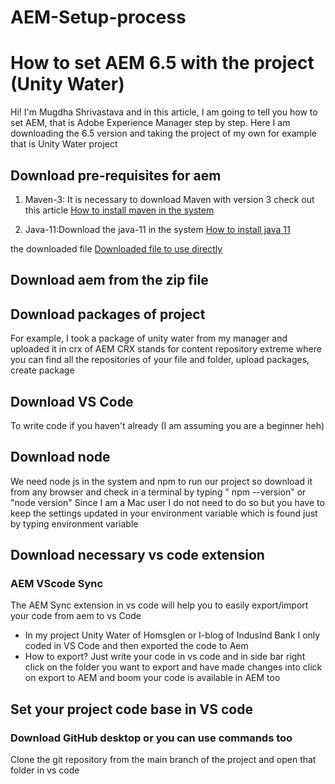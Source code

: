 # AEM-Setup-process
# How to set AEM 6.5 with the project (Unity Water)

Hi! I'm Mugdha Shrivastava and in this article, I am going to tell you how to set AEM, that is Adobe Experience Manager step by step. Here I am downloading the 6.5 version and taking the project of my own for example that is Unity Water project


## Download pre-requisites for aem

1. Maven-3: It is necessary to download Maven with version 3 check out this article
 [How to install maven in the system](https://phoenixnap.com/kb/install-maven-windows)

2. Java-11:Download the java-11 in the system
[How to install java 11](https://phoenixnap.com/kb/install-java-windows)

 the downloaded file [Downloaded file to use directly](https://drive.google.com/file/d/1QlwGHV3z_lFKXVz7r50yV03dccQ7z-AG/view?usp=drive_link)


## Download aem from the zip file 


## Download packages of project
For example, I took a package of unity water from my manager and uploaded it in crx of AEM
CRX stands for content repository extreme where you can find all the repositories of your file and folder, upload packages, create package

## Download VS Code
To write code if you haven't already (I am assuming you are a beginner heh)

## Download node
We need node js in the system and npm to run our project so download it from any browser and check in a terminal by typing " npm --version" or "node version"
Since I am a Mac user I do not need to do so but you have to keep the settings updated in your environment variable which is found just by typing environment variable

## Download necessary vs code extension
### AEM VScode Sync 
The AEM Sync extension in vs code will help you to easily export/import your code from aem to vs Code 
- In my project Unity Water of Homsglen or I-blog of IndusInd Bank I only coded in VS Code and then exported the code to Aem
- How to export? Just write your code in vs code and in side bar right click on the folder you want to export and have made changes into click on export to AEM and boom your code is available in AEM too


## Set your project code base in VS code 
### Download GitHub desktop or you can use commands too
Clone the git repository from the main branch of the project and open that folder in vs code




